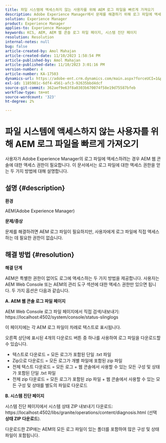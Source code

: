 ```yaml
---
title: 파일 시스템에 액세스하지 않는 사용자를 위해 AEM 로그 파일을 빠르게 가져오기
description: Adobe Experience Manager에서 문제를 해결하기 위해 로그 파일에 액세스하는 방법을 알아봅니다. AEM 웹 콘솔에 대한 액세스 권한이 필요합니다.
solution: Experience Manager
product: Experience Manager
applies-to: Experience Manager
keywords: KCS, AEM, AEM 웹 콘솔 로그 파일 페이지, 시스템 진단 페이지
resolution: Resolution
internal-notes: null
bug: false
article-created-by: Amol Mahajan
article-created-date: 11/10/2023 1:58:54 PM
article-published-by: Amol Mahajan
article-published-date: 11/10/2023 3:01:16 PM
version-number: 4
article-number: KA-17503
dynamics-url: https://adobe-ent.crm.dynamics.com/main.aspx?forceUCI=1&pagetype=entityrecord&etn=knowledgearticle&id=3ef38345-d17f-ee11-8179-6045bd006704
exl-id: 1185981c-6df4-4561-afc3-92635bbd4dcf
source-git-commit: 362aef9e63f8a0303b670074f58e19d75587bfeb
workflow-type: tm+mt
source-wordcount: '323'
ht-degree: 2%

---
```


# 파일 시스템에 액세스하지 않는 사용자를 위해 AEM 로그 파일을 빠르게 가져오기


사용자가 Adobe Experience Manager의 로그 파일에 액세스하려는 경우 AEM 웹 콘솔에 대한 액세스 권한이 필요합니다. 이 문서에서는 로그 파일에 대한 액세스 권한을 얻는 두 가지 방법에 대해 설명합니다.

## 설명 {#description}


<b>환경</b>

AEM(Adobe Experience Manager)

<b>문제/증상</b>

문제를 해결하려면 AEM 로그 파일이 필요하지만, 사용자에게 로그 파일에 직접 액세스하는 데 필요한 권한이 없습니다.


## 해결 방법 {#resolution}


<b>해결 단계</b>

AEM은 특별한 권한이 없어도 로그에 액세스하는 두 가지 방법을 제공합니다. 사용자는 AEM Web Console 또는 AEM의 관리 도구 섹션에 대한 액세스 권한만 있으면 됩니다. 두 가지 옵션은 다음과 같습니다.

<b>A. AEM 웹 콘솔 로그 파일 페이지</b>

AEM Web Console 로그 파일 페이지에서 직접 검색/내보내기: https://localhost:4502/system/console/status-slinglogs

이 페이지에는 각 AEM 로그 파일이 차례로 텍스트로 표시됩니다.

오른쪽 상단에 표시된 4개의 다운로드 버튼 중 하나를 사용하여 로그 파일을 다운로드할 수 있습니다.

- 텍스트로 다운로드 = 모든 로그가 포함된 단일 .txt 파일
- Zip으로 다운로드 = 모든 로그가 개별 파일에 포함된 zip 파일
- 전체 텍스트 다운로드 = 모든 로그 + 웹 콘솔에서 사용할 수 있는 모든 구성 및 상태가 포함된 단일 .txt 파일
- 전체 zip 다운로드 = 모든 로그가 포함된 zip 파일 + 웹 콘솔에서 사용할 수 있는 모든 구성 및 상태를 별도의 파일로 다운로드


<b>B. 시스템 진단 페이지</b>

시스템 진단 페이지에서 시스템 상태 ZIP 내보내기 다운로드: https://localhost:4502/libs/granite/operations/content/diagnosis.html (선택 <b>상태 ZIP 다운로드</b>).

다운로드한 ZIP에는 AEM의 모든 로그 파일이 있는 폴더를 포함하여 많은 구성 및 상태 파일이 포함됩니다.
